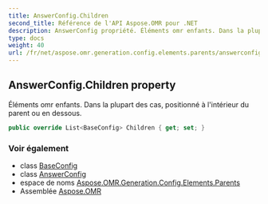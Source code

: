 ```yaml
---
title: AnswerConfig.Children
second_title: Référence de l'API Aspose.OMR pour .NET
description: AnswerConfig propriété. Éléments omr enfants. Dans la plupart des cas positionné à lintérieur du parent ou en dessous.
type: docs
weight: 40
url: /fr/net/aspose.omr.generation.config.elements.parents/answerconfig/children/
---
```

## AnswerConfig.Children property

Éléments omr enfants. Dans la plupart des cas, positionné à l'intérieur du parent ou en dessous.

```csharp
public override List<BaseConfig> Children { get; set; }
```

### Voir également

* class [BaseConfig](../../../aspose.omr.generation.config/baseconfig/)
* class [AnswerConfig](../)
* espace de noms [Aspose.OMR.Generation.Config.Elements.Parents](../../answerconfig/)
* Assemblée [Aspose.OMR](../../../)


